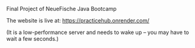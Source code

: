Final Project of NeueFische Java Bootcamp

The website is live at:
https://practicehub.onrender.com/

(It is a low-performance server and needs to wake up – you may have to wait a few seconds.)
